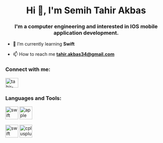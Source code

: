 <h1 align="center">Hi 👋, I'm Semih Tahir Akbas</h1>
<h3 align="center">I'm a computer engineering and interested in IOS mobile application development.</h3>

- 🌱 I’m currently learning **Swift**

- 📫 How to reach me **tahir.akbas34@gmail.com**

<h3 align="left">Connect with me:</h3>
<p align="left">
<a href="https://linkedin.com/in/tahir-akbaş-9227b4196" target="blank"><img align="center" src="https://raw.githubusercontent.com/rahuldkjain/github-profile-readme-generator/master/src/images/icons/Social/linked-in-alt.svg" alt="tahir-akbaş-9227b4196" height="30" width="40" /></a>
</p>

<h3 align="left">Languages and Tools:</h3>
<p align="left">
  <img src="https://www.vectorlogo.zone/logos/swift/swift-icon.svg" alt="swift" width="40" height="40"/>
  <img src="https://upload.wikimedia.org/wikipedia/commons/3/31/Apple_logo_white.svg" alt="apple" width="40" height="40"/>
</p>
<p align="left">
  <img src="https://www.vectorlogo.zone/logos/firebase/firebase-icon.svg" alt="swift" width="40" height="40"/>
  <img src="https://www.vectorlogo.zone/logos/apple/apple-icon.svg" alt="cplusplus" width="40" height="40"/>
</p>
